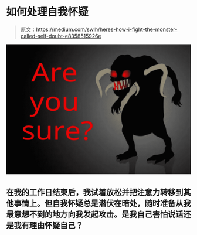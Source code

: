 # 如何处理自我怀疑

> 原文：<https://medium.com/swlh/heres-how-i-fight-the-monster-called-self-doubt-e8358515926e>

![](img/f394a96b3842758370a0f5150aa7563e.png)

## 在我的工作日结束后，我试着放松并把注意力转移到其他事情上。但自我怀疑总是潜伏在暗处，随时准备从我最意想不到的地方向我发起攻击。是我自己害怕说话还是我有理由怀疑自己？